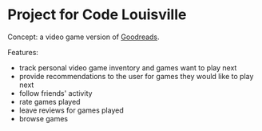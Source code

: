 # Project for Code Louisville

Concept: a video game version of [Goodreads](https://www.goodreads.com).

Features:
- track personal video game inventory and games want to play next
- provide recommendations to the user for games they would like to play next
- follow friends' activity
- rate games played
- leave reviews for games played
- browse games
